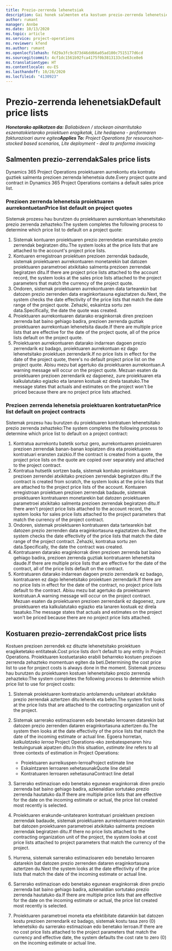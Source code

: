 ```yaml
---
title: Prezio-zerrenda lehenetsiak
description: Gai honek salmenten eta kostuen prezio-zerrenda lehenetsiei buruzko informazioa eskaintzen du Project Operations-en.
author: rumant
manager: Annbe
ms.date: 10/13/2020
ms.topic: article
ms.service: project-operations
ms.reviewer: kfend
ms.author: rumant
ms.openlocfilehash: fd29a3fc9c873d46dd66a05ad100c7515177d6cd
ms.sourcegitcommit: 4cf1dc1561b92fca4175f0b3813133c5e63ce8e6
ms.translationtype: HT
ms.contentlocale: eu-ES
ms.lasthandoff: 10/28/2020
ms.locfileid: "4130923"
---
```

# <a name="default-price-lists"></a><span data-ttu-id="eca37-103">Prezio-zerrenda lehenetsiak</span><span class="sxs-lookup"><span data-stu-id="eca37-103">Default price lists</span></span>

<span data-ttu-id="eca37-104">_**Honetarako aplikatzen da:** Baliabideen / stockean oinarritutako eszenatokietarako proiektuen eragiketak, Lite hedapena - proformaren fakturazioari aurre egitea_</span><span class="sxs-lookup"><span data-stu-id="eca37-104">_**Applies To:** Project Operations for resource/non-stocked based scenarios, Lite deployment - deal to proforma invoicing_</span></span>

## <a name="sales-price-lists"></a><span data-ttu-id="eca37-105">Salmenten prezio-zerrendak</span><span class="sxs-lookup"><span data-stu-id="eca37-105">Sales price lists</span></span>

<span data-ttu-id="eca37-106">Dynamics 365 Project Operations proiektuaren aurrekontu eta kontratu guztiek salmenta prezioen zerrenda lehenetsia dute.</span><span class="sxs-lookup"><span data-stu-id="eca37-106">Every project quote and contract in Dynamics 365 Project Operations contains a default sales price list.</span></span> 

### <a name="price-list-default-on-project-quotes"></a><span data-ttu-id="eca37-107">Prezioen zerrenda lehenetsia proiektuaren aurrekontuetan</span><span class="sxs-lookup"><span data-stu-id="eca37-107">Price list default on project quotes</span></span>
<span data-ttu-id="eca37-108">Sistemak prozesu hau burutzen du proiektuaren aurrekontuan lehenetsitako prezio zerrenda zehazteko:</span><span class="sxs-lookup"><span data-stu-id="eca37-108">The system completes the following process to determine which price list to default on a project quote:</span></span>

1. <span data-ttu-id="eca37-109">Sistemak kontuaren proiektuaren prezio zerrendetan erantsitako prezio zerrendak begiratzen ditu.</span><span class="sxs-lookup"><span data-stu-id="eca37-109">The system looks at the price lists that are attached to the account's project price lists.</span></span> 
2. <span data-ttu-id="eca37-110">Kontuaren erregistroan proiektuen prezioen zerrendak badaude, sistemak proiektuaren aurrekontuaren monetarekin bat datozen proiektuaren parametroei atxikitako salmenta prezioen zerrendak begiratzen ditu.</span><span class="sxs-lookup"><span data-stu-id="eca37-110">If there are project price lists attached to the account record, the system looks at the sales price lists attached to the project parameters that match the currency of the project quote.</span></span>
3. <span data-ttu-id="eca37-111">Ondoren, sistemak proiektuaren aurrekontuaren data tartearekin bat datozen prezio zerrenden data eraginkortasuna egiaztatzen du.</span><span class="sxs-lookup"><span data-stu-id="eca37-111">Next, the system checks the date effectivity of the price lists that match the date range of the project quote.</span></span> <span data-ttu-id="eca37-112">Zehazki, eskaintza sortu zen data.</span><span class="sxs-lookup"><span data-stu-id="eca37-112">Specifically, the date the quote was created.</span></span>
4. <span data-ttu-id="eca37-113">Proiektuaren aurrekontuaren datarako eraginkorrak diren prezioen zerrenda bat baino gehiago badira, prezioen zerrenda guztiak proiektuaren aurrekontuan lehenetsita daude.</span><span class="sxs-lookup"><span data-stu-id="eca37-113">If there are multiple price lists that are effective for the date of the project quote, all of the price lists default on the project quote.</span></span>
5. <span data-ttu-id="eca37-114">Proiektuaren aurrekontuaren datarako indarrean dagoen prezio zerrendarik ez badago, proiektuaren aurrekontuan ez dago lehenetsitako proiektuen zerrendarik.</span><span class="sxs-lookup"><span data-stu-id="eca37-114">If no price lists in effect for the date of the project quote, there's no default project price list on the project quote.</span></span> <span data-ttu-id="eca37-115">Abisu mezu bat agertuko da proiektuaren aurrekontuan.</span><span class="sxs-lookup"><span data-stu-id="eca37-115">A warning message will occur on the project quote.</span></span> <span data-ttu-id="eca37-116">Mezuan esaten da proiektuaren prezioen zerrendarik ez dagoenez, zure proiektuaren eta kalkulatutako egiazko eta lanaren kostuak ez direla tasatuko.</span><span class="sxs-lookup"><span data-stu-id="eca37-116">The message states that actuals and estimates on the project won't be priced because there are no project price lists attached.</span></span>

### <a name="price-list-default-on-project-contracts"></a><span data-ttu-id="eca37-117">Prezioen zerrenda lehenetsia proiektuaren kontratuetan</span><span class="sxs-lookup"><span data-stu-id="eca37-117">Price list default on project contracts</span></span> 
<span data-ttu-id="eca37-118">Sistemak prozesu hau burutzen du proiektuaren kontratuen lehenetsitako prezio zerrenda zehazteko:</span><span class="sxs-lookup"><span data-stu-id="eca37-118">The system completes the following process to determine which price list to default on a project contract:</span></span>

1. <span data-ttu-id="eca37-119">Kontratua aurrekontu batetik sortuz gero, aurrekontuaren proiektuaren prezioen zerrendak banan-banan kopiatzen dira eta proiektuaren kontratuari eransten zaizkio.</span><span class="sxs-lookup"><span data-stu-id="eca37-119">If the contract is created from a quote, the project price lists on the quote are copied over separately and attached to the project contract.</span></span>
2. <span data-ttu-id="eca37-120">Kontratua hutsetik sortzen bada, sistemak kontuko proiektuaren prezioen zerrendei atxikitako prezioen zerrendak begiratzen ditu.</span><span class="sxs-lookup"><span data-stu-id="eca37-120">If the contract is created from scratch, the system looks at the price lists that are attached to the project price lists of the account.</span></span> <span data-ttu-id="eca37-121">Kontuaren erregistroan proiektuen prezioen zerrendak badaude, sistemak proiektuaren kontratuaren monetarekin bat datozen proiektuaren parametroei atxikitako salmenta prezioen zerrendak begiratzen ditu.</span><span class="sxs-lookup"><span data-stu-id="eca37-121">If there aren't project price lists attached to the account record, the system looks for sales price lists attached to the project parameters that match the currency of the project contract.</span></span>
4. <span data-ttu-id="eca37-122">Ondoren, sistemak proiektuaren kontratuaren data tartearekin bat datozen prezio zerrenden data eraginkortasuna egiaztatzen du.</span><span class="sxs-lookup"><span data-stu-id="eca37-122">Next, the system checks the date effectivity of the price lists that match the date range of the project contract.</span></span> <span data-ttu-id="eca37-123">Zehazki, kontratua sortu zen data.</span><span class="sxs-lookup"><span data-stu-id="eca37-123">Specifically, the date the contract was created.</span></span>
5. <span data-ttu-id="eca37-124">Kontratuaren datarako eraginkorrak diren prezioen zerrenda bat baino gehiago badira, prezioen zerrenda guztiak kontratuaren lehenetsita daude.</span><span class="sxs-lookup"><span data-stu-id="eca37-124">If there are multiple price lists that are effective for the date of the contract, all of the price lists default on the contract.</span></span>
6. <span data-ttu-id="eca37-125">Kontratuaren datarako indarrean dagoen prezio zerrendarik ez badago, kontratuaren ez dago lehenetsitako proiektuen zerrendarik.</span><span class="sxs-lookup"><span data-stu-id="eca37-125">If there are no price lists in effect for the date of the contract, no project price lists default to the contract.</span></span> <span data-ttu-id="eca37-126">Abisu mezu bat agertuko da proiektuaren kontratuan.</span><span class="sxs-lookup"><span data-stu-id="eca37-126">A warning message will occur on the project contract.</span></span> <span data-ttu-id="eca37-127">Mezuan esaten da proiektuaren prezioen zerrendarik ez dagoenez, zure proiektuaren eta kalkulatutako egiazko eta lanaren kostuak ez direla tasatuko.</span><span class="sxs-lookup"><span data-stu-id="eca37-127">The message states that actuals and estimates on the project won't be priced because there are no project price lists attached.</span></span>

## <a name="cost-price-lists"></a><span data-ttu-id="eca37-128">Kostuaren prezio-zerrendak</span><span class="sxs-lookup"><span data-stu-id="eca37-128">Cost price lists</span></span>

<span data-ttu-id="eca37-129">Kostuen prezioen zerrendek ez dituzte lehenetsitako proiektuen eragiketetako entitateak.</span><span class="sxs-lookup"><span data-stu-id="eca37-129">Cost price lists don't default to any entity in Project Operations.</span></span> <span data-ttu-id="eca37-130">Proiektuaren kostuetarako erabili beharreko kostuen prezioen zerrenda zehazteko momentuan egiten da beti.</span><span class="sxs-lookup"><span data-stu-id="eca37-130">Determining the cost price list to use for project costs is always done in the moment.</span></span> <span data-ttu-id="eca37-131">Sistemak prozesu hau burutzen du proiektuaren kostuen lehenetsitako prezio zerrenda zehazteko:</span><span class="sxs-lookup"><span data-stu-id="eca37-131">The system completes the following process to determine which price list to use for project costs:</span></span>

1. <span data-ttu-id="eca37-132">Sistemak proiektuaren kontratazio antolamendu unitateari atxikitako prezio zerrendak aztertzen ditu lehenik eta behin.</span><span class="sxs-lookup"><span data-stu-id="eca37-132">The system first looks at the price lists that are attached to the contracting organization unit of the project.</span></span>
2. <span data-ttu-id="eca37-133">Sistemak sarrerako estimazioaren edo benetako lerroaren datarekin bat datozen prezio zerrenden dataren eraginkortasuna aztertzen du.</span><span class="sxs-lookup"><span data-stu-id="eca37-133">The system then looks at the date effectivity of the price lists that match the date of the incoming estimate or actual line.</span></span> <span data-ttu-id="eca37-134">Egoera horretan, *kalkulatzeko lerroa* Project Operations-eko zenbatespenaren hiru testuinguruak aipatzen ditu:</span><span class="sxs-lookup"><span data-stu-id="eca37-134">In this situation, *estimate line* refers to all three contexts of estimation in Project Operations:</span></span>

    - <span data-ttu-id="eca37-135">Proiektuaren aurreikuspen-lerroa</span><span class="sxs-lookup"><span data-stu-id="eca37-135">Project estimate line</span></span>
    - <span data-ttu-id="eca37-136">Eskaintzaren lerroaren xehetasunak</span><span class="sxs-lookup"><span data-stu-id="eca37-136">Quote line detail</span></span>
    - <span data-ttu-id="eca37-137">Kontratuaren lerroaren xehetasuna</span><span class="sxs-lookup"><span data-stu-id="eca37-137">Contract line detail</span></span>
  
3. <span data-ttu-id="eca37-138">Sarrerako estimazioan edo benetako egunean eraginkorrak diren prezio zerrenda bat baino gehiago badira, azkenaldian sortutako prezio zerrenda hautatuko da.</span><span class="sxs-lookup"><span data-stu-id="eca37-138">If there are multiple price lists that are effective for the date on the incoming estimate or actual, the price list created most recently is selected.</span></span>
4. <span data-ttu-id="eca37-139">Proiektuaren erakunde-unitatearen kontratuari proiektuen prezioen zerrendak badaude, sistemak proiektuaren aurrekontuaren monetarekin bat datozen proiektuaren parametroei atxikitako salmenta prezioen zerrendak begiratzen ditu.</span><span class="sxs-lookup"><span data-stu-id="eca37-139">If there no price lists attached to the contracting organization unit of the project, the system looks at cost price lists attached to project parameters that match the currency of the project.</span></span>
5. <span data-ttu-id="eca37-140">Hurrena, sistemak sarrerako estimazioaren edo benetako lerroaren datarekin bat datozen prezio zerrenden dataren eraginkortasuna aztertzen du.</span><span class="sxs-lookup"><span data-stu-id="eca37-140">Next the system looks at the date effectivity of the price lists that match the date of the incoming estimate or actual line.</span></span> 
6. <span data-ttu-id="eca37-141">Sarrerako estimazioan edo benetako egunean eraginkorrak diren prezio zerrenda bat baino gehiago badira, azkenaldian sortutako prezio zerrenda hautatuko da.</span><span class="sxs-lookup"><span data-stu-id="eca37-141">If there are multiple price lists that are effective for the date on the incoming estimate or actual, the price list created most recently is selected.</span></span>
7. <span data-ttu-id="eca37-142">Proiektuaren parametroei moneta eta efektibitate datarekin bat datozen kostu prezioen zerrendarik ez badago, sistemak kostu tasa zero (0) lehenetsiko du sarrerako estimazioan edo benetako lerroan.</span><span class="sxs-lookup"><span data-stu-id="eca37-142">If there are no cost price lists attached to the project parameters that match the currency and effective date, the system defaults the cost rate to zero (0) on the incoming estimate or actual line.</span></span>
